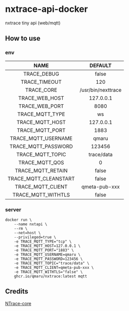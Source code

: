 # nxtrace-api-docker

nxtrace tiny api (web/mqtt)

## How to use

### env

|NAME|DEFAULT|
|:-:|:-:|
|TRACE_DEBUG|false|
|TRACE_TIMEOUT|120|
|TRACE_CORE|/usr/bin/nexttrace|
|TRACE_WEB_HOST|127.0.0.1|
|TRACE_WEB_PORT|8080|
|TRACE_MQTT_TYPE|ws|
|TRACE_MQTT_HOST|127.0.0.1|
|TRACE_MQTT_PORT|1883|
|TRACE_MQTT_USERNAME|qmaru|
|TRACE_MQTT_PASSWORD|123456|
|TRACE_MQTT_TOPIC|trace/data|
|TRACE_MQTT_QOS|0|
|TRACE_MQTT_RETAIN|false|
|TRACE_MQTT_CLEANSTART|false|
|TRACE_MQTT_CLIENT|qmeta-pub-xxx|
|TRACE_MQTT_WITHTLS|false|

### server

```shell
docker run \
    --name nxtapi \
    --rm \
    --net=host \
    --privileged=true \
    -e TRACE_MQTT_TYPE="tcp" \
    -e TRACE_MQTT_HOST=127.0.0.1 \
    -e TRACE_MQTT_PORT="1883" \
    -e TRACE_MQTT_USERNAME=qmaru \
    -e TRACE_MQTT_PASSWORD=123456 \
    -e TRACE_MQTT_TOPIC="trace/data" \
    -e TRACE_MQTT_CLIENT=qmeta-pub-xxx \
    -e TRACE_MQTT_WITHTLS="false" \
    ghcr.io/qmaru/nxtrace:latest mqtt
```

## Credits

[NTrace-core](https://github.com/nxtrace/NTrace-core)
